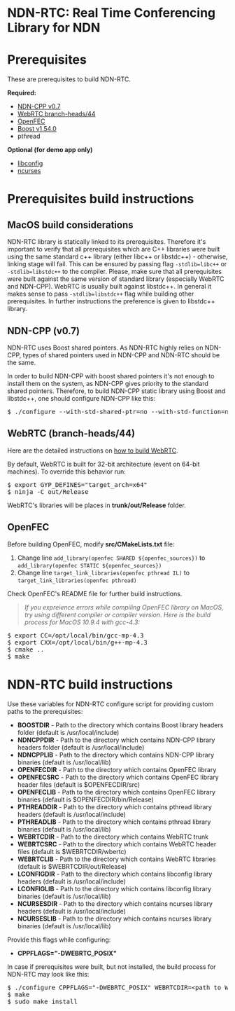 NDN-RTC: Real Time Conferencing Library for NDN
==

Prerequisites
==
These are prerequisites to build NDN-RTC.

**Required:**
* [NDN-CPP v0.7](https://github.com/named-data/ndn-cpp)
* [WebRTC branch-heads/44](https://code.google.com/p/webrtc/)
* [OpenFEC](http://openfec.org/downloads.html)
* [Boost v1.54.0](http://www.boost.org/users/download/)
* pthread

**Optional (for demo app only)**
* [libconfig](http://www.hyperrealm.com/libconfig/)
* [ncurses](http://www.gnu.org/software/ncurses/)

Prerequisites build instructions
==

MacOS build considerations
--

NDN-RTC library is statically linked to its prerequisites. Therefore it's important to verify that all prerequisites which are C++ libraries were built using the same standard c++ library (either libc++ or libstdc++) - otherwise, linking stage will fail. This can be ensured by passing flag `-stdlib=libc++` or `-stdlib=libstdc++` to the compiler. Please, make sure that all prerequisites were built against the same version of standard library (especially WebRTC and NDN-CPP). WebRTC is usually built against libstdc++. In general it makes sense to pass `-stdlib=libstdc++` flag while building other prerequisites. In further instructions the preference is given to libstdc++ library.

NDN-CPP (v0.7)
--
NDN-RTC uses Boost shared pointers. As NDN-RTC highly relies on NDN-CPP, types of shared pointers used in NDN-CPP and NDN-RTC should be the same.

In order to build NDN-CPP with boost shared pointers it's not enough to install them on the system, as NDN-CPP gives priority to the standard shared pointers. Therefore, to build NDN-CPP static library using Boost and libstdc++, one should configure NDN-CPP like this:
<pre>
$ ./configure --with-std-shared-ptr=no --with-std-function=no CXXFLAGS="-stdlib=libstdc++ -I &lt;path_to_Boost_1.54.0_folder&gt;" --enable-shared=no BOOST_LDFLAGS="-L &lt;path_to_Boost_1.54.0._stage_lib_folder&gt;"
</pre>

WebRTC (branch-heads/44)
--
Here are the detailed instructions on [how to build WebRTC](http://www.webrtc.org/native-code/development).

By default, WebRTC is built for 32-bit architecture (event on 64-bit machines). To override this behavior run:
<pre>
$ export GYP_DEFINES="target_arch=x64"
$ ninja -C out/Release
</pre>

WebRTC's libraries will be places in **trunk/out/Release** folder.

OpenFEC
--
Before building OpenFEC, modify **src/CMakeLists.txt** file:

1. Change line `add_library(openfec SHARED ${openfec_sources})` to `add_library(openfec STATIC ${openfec_sources})`
2. Change line `target_link_libraries(openfec pthread IL)` to `target_link_libraries(openfec pthread)`

Check OpenFEC's README file for further build instructions.

>*If you expreience errors while compiling OpenFEC library on MacOS, try using different compiler or compiler version. Here is the build process for MacOS 10.9.4 with gcc-4.3:*
<pre>
$ export CC=/opt/local/bin/gcc-mp-4.3
$ export CXX=/opt/local/bin/g++-mp-4.3
$ cmake ..
$ make
</pre>

NDN-RTC build instructions
==
Use these variables for NDN-RTC configure script for providing custom paths to the prerequisites:
* **BOOSTDIR** - Path to the directory which contains Boost library headers folder (default is /usr/local/include)
* **NDNCPPDIR** - Path to the directory which contains NDN-CPP library headers folder (default is /usr/local/include)
* **NDNCPPLIB** - Path to the directory which contains NDN-CPP library binaries (default is /usr/local/lib)
* **OPENFECDIR** - Path to the directory which contains OpenFEC library
* **OPENFECSRC** - Path to the directory which contains OpenFEC library header files (default is $OPENFECDIR/src)
* **OPENFECLIB** - Path to the directory which contains OpenFEC library binaries (default is $OPENFECDIR/bin/Release)
* **PTHREADDIR** - Path to the directory which contains pthread library headers (default is /usr/local/include)
* **PTHREADLIB** - Path to the directory which contains pthread library binaries (default is /usr/local/lib)
* **WEBRTCDIR** - Path to the directory which contains WebRTC trunk
* **WEBRTCSRC** - Path to the directory which contains WebRTC header files (default is $WEBRTCDIR/wbertc)
* **WEBRTCLIB** - Path to the directory which contains WebRTC libraries (default is $WEBRTCDIR/out/Release)
* **LCONFIGDIR** - Path to the directory which contains libconfig library headers (default is /usr/local/include)
* **LCONFIGLIB** - Path to the directory which contains libconfig library binaries (default is /usr/local/lib)
* **NCURSESDIR** - Path to the directory which contains ncurses library headers (default is /usr/local/include)
* **NCURSESLIB** - Path to the directory which contains ncurses library binaries (default is /usr/local/lib)

Provide this flags while configuring:
* **CPPFLAGS="-DWEBRTC_POSIX"**

In case if prerequisites were built, but not installed, the build process for NDN-RTC may look like this:
<pre>
$ ./configure CPPFLAGS="-DWEBRTC_POSIX" WEBRTCDIR=&lt;path to WebRTC trunk folder> OPENFECDIR=&lt;path to OpenFEC folder> NDNCPPDIR=&lt;path to NDN-CPP checkout folder>/include NDNCPPLIB=&lt;path to NDN-CPP checkout folder>/.libs
$ make
$ sudo make install
</pre>


